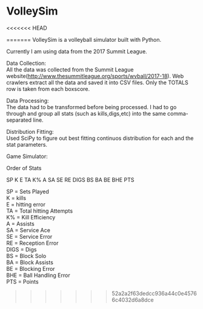 # VolleySim
<<<<<<< HEAD

=======
VolleySim is a volleyball simulator built with Python.<br>

Currently I am using data from the 2017 Summit League.<br>

Data Collection:<br>
All the data was collected from the Summit League website(http://www.thesummitleague.org/sports/wvball/2017-18).
Web crawlers extract all the data and saved it into CSV files. Only the TOTALS row is taken from each boxscore.

Data Processing:<br>
The data had to be transformed before being processed. I had to go through and group all stats (such as kills,digs,etc) into the same comma-separated line.

Distribution Fitting:<br>
Used SciPy to figure out best fitting continuos distribution for each and the stat parameters.

Game Simulator:<br>


Order of Stats<br>

SP	K	E	TA	K%	A	SA	SE	RE	DIGS	BS	BA	BE	BHE	PTS<br>

SP = Sets Played<br>
K = kills<br>
E = hitting error<br>
TA = Total hitting Attempts<br>
K% = Kill Efficiency<br>
A = Assists<br>
SA = Service Ace<br>
SE = Service Error<br>
RE = Reception Error<br>
DIGS = Digs<br>
BS = Block Solo<br>
BA = Block Assists<br>
BE = Blocking Error<br>
BHE = Ball Handling Error<br>
PTS = Points<br>
>>>>>>> 52a2a2f63dedcc936a44c0e45766c4032d6a8dce
